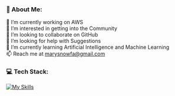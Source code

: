 ### 💫 About Me:
🔭 I’m currently working on AWS <br>👀 I’m interested in getting into the Community <br>👯 I’m looking to collaborate on GitHub<br>🤝 I’m looking for help with Suggestions<br>🌱 I’m currently learning Artificial Intelligence and Machine Learning <br>📫 Reach me at marysnowfa@gmail.com

### 💻 Tech Stack:
[![My Skills](https://skillicons.dev/icons?i=py,c,java,linux,aws&theme=dark)](https://skillicons.dev)

<!-- Proudly created with GPRM ( https://gprm.itsvg.in ) -->
<!---
admin-sauce/admin-sauce is a ✨ special ✨ repository because its `README.md` (this file) appears on your GitHub profile.
You can click the Preview link to take a look at your changes.
--->
